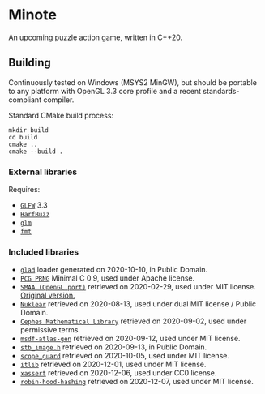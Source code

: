 # Minote
An upcoming puzzle action game, written in C++20.

## Building
Continuously tested on Windows (MSYS2 MinGW), but should be portable to any
platform with OpenGL 3.3 core profile and a recent standards-compliant compiler.

Standard CMake build process:
```
mkdir build
cd build
cmake ..
cmake --build .
```

### External libraries
Requires:
- [`GLFW`](https://www.glfw.org/) 3.3
- [`HarfBuzz`](http://harfbuzz.org/)
- [`glm`](https://glm.g-truc.net/)
- [`fmt`](https://fmt.dev/)

### Included libraries
- [`glad`](https://glad.dav1d.de/) loader generated on 2020-10-10,
in Public Domain.
- [`PCG PRNG`](https://www.pcg-random.org/) Minimal C 0.9, used under Apache
license.
- [`SMAA (OpenGL port)`](https://github.com/turol/smaaDemo) retrieved
on 2020-02-29, used under MIT license.
[Original version.](https://www.iryoku.com/smaa/)
- [`Nuklear`](https://github.com/Immediate-Mode-UI/Nuklear) retrieved
on 2020-08-13, used under dual MIT license / Public Domain.
- [`Cephes Mathematical Library`](https://www.netlib.org/cephes) retrieved
on 2020-09-02, used under permissive terms.
- [`msdf-atlas-gen`](https://github.com/Chlumsky/msdf-atlas-gen) retrieved
on 2020-09-12, used under MIT license.
- [`stb_image.h`](https://github.com/nothings/stb/blob/master/stb_image.h)
retrieved on 2020-09-13, in Public Domain.
- [`scope_guard`](https://github.com/Neargye/scope_guard) retrieved
on 2020-10-05, used under MIT license.
- [`itlib`](https://github.com/iboB/itlib) retrieved on 2020-12-01, used under
MIT license.
- [`xassert`](https://github.com/rg3/xassert) retrieved on 2020-12-06, used
under CC0 license.
- [`robin-hood-hashing`](https://github.com/martinus/robin-hood-hashing)
retrieved on 2020-12-07, used under MIT license.
